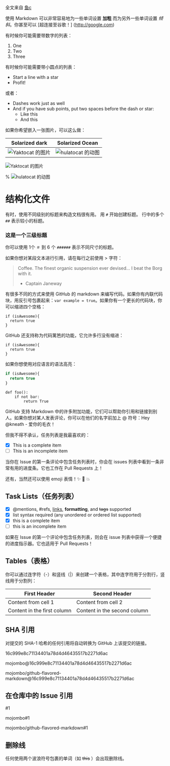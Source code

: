 全文来自 [鱼c](https://fishc.com.cn/thread-82341-1-1.html)

使用 Markdown 可以非常容易地为一些单词设置 **加粗** 而为另外一些单词设置 *倾斜*。你甚至可以 [超连接至谷歌！] (http://google.com)

有时候你可能需要带数字的列表：

1. One
2. Two
3. Three

有时候你可能需要带小圆点的列表：

* Start a line with a star
* Profit!

或者：

- Dashes work just as well
- And if you have sub points, put two spaces before the dash or star:
  - Like this
  - And this

如果你希望嵌入一张图片，可以这么做：

Solarized dark             |  Solarized Ocean
:-------------------------:|:-------------------------:
![Yaktocat 的图片](https://octodex.github.com/images/yaktocat.png=250x)  |  ![hulatocat 的动图](https://octodex.github.com/images/hula_loop_octodex03.gif=250x)


![Yaktocat 的图片](https://octodex.github.com/images/yaktocat.png)

% ![hulatocat 的动图](https://octodex.github.com/images/hula_loop_octodex03.gif)


# 结构化文件

有时，使用不同级别的标题来构造文档很有用。 用 `#` 开始创建标题。 行中的多个 `##` 表示较小的标题。

### 这是一个三级标题

你可以使用 1个 `＃` 到 6 个 `######` 表示不同尺寸的标题。

如果你想对某段文本进行引用，请在每行之前使用 > 字符：

> Coffee. The finest organic suspension ever devised... I beat the Borg with it.
> - Captain Janeway


有很多不同的方式来使用 GitHub 的 markdown 来编写代码。如果你有内联代码块，用反引号包裹起来：`var example = true`。如果你有一个更长的代码块，你可以缩进四个空格：

    if (isAwesome){
      return true
    }

GitHub 还支持称为代码篱笆的功能，它允许多行没有缩进：

```
if (isAwesome){
  return true
}
```

如果你想使用对应语言的语法高亮：

```javascript
if (isAwesome){
  return true
}
```

```python3
def foo():
    if not bar:
        return True
```



GitHub 支持 Markdown 中的许多附加功能，它们可以帮助你引用和链接到别人。如果你想对某人发表评论，你可以在他们的名字前加上 @ 符号：Hey @kneath - 爱你的毛衣！

但我不得不承认，任务列表是我最喜欢的：

- [x] This is a complete item
- [ ] This is an incomplete item

当你在 Issue 的第一条评论中包含任务列表时，你会在 issues 列表中看到一条非常有用的进度条。它也工作在 Pull Requests 上！

还有，当然还可以使用 emoji 表情！:sparkles: :camel: :boom:

## Task Lists（任务列表）

- [x] @mentions, #refs, [links](), **formatting**, and <del>tags</del> supported
- [x] list syntax required (any unordered or ordered list supported)
- [x] this is a complete item
- [ ] this is an incomplete item

如果在 Issue 的第一个评论中包含任务列表，则会在 issue 列表中获得一个便捷的进度指示器。它也适用于 Pull Requests！

## Tables（表格）

你可以通过连字符（-）和竖线（|）来创建一个表格，其中连字符用于分割行，竖线用于分割列：

First Header | Second Header
------------ | -------------
Content from cell 1 | Content from cell 2
Content in the first column | Content in the second column

## SHA 引用

对提交的 SHA-1 哈希的任何引用将自动转换为 GitHub 上该提交的链接。

16c999e8c71134401a78d4d46435517b2271d6ac

mojombo@16c999e8c71134401a78d4d46435517b2271d6ac

mojombo/github-flavored-markdown@16c999e8c71134401a78d4d46435517b2271d6ac

## 在仓库中的 Issue 引用

#1

mojombo#1

mojombo/github-flavored-markdown#1

## 删除线

任何使用两个波浪符号包裹的单词（如 ~~this~~ ）会出现删除线。


